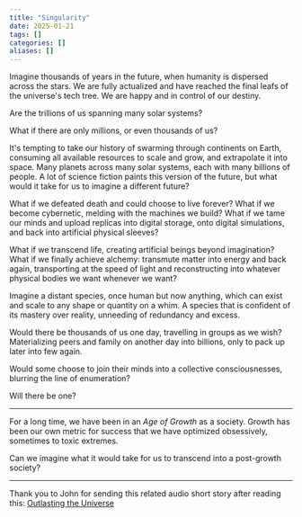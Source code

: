 ```yaml
---
title: "Singularity"
date: 2025-01-21
tags: []
categories: []
aliases: []
---
```


Imagine thousands of years in the future, when humanity is dispersed across the stars. We are fully actualized and have reached the final leafs of the universe's tech tree. We are happy and in control of our destiny.

Are the trillions of us spanning many solar systems?

What if there are only millions, or even thousands of us?

It's tempting to take our history of swarming through continents on Earth, consuming all available resources to scale and grow, and extrapolate it into space. Many planets across many solar systems, each with many billions of people. A lot of science fiction paints this version of the future, but what would it take for us to imagine a different future?

What if we defeated death and could choose to live forever? What if we become cybernetic, melding with the machines we build? What if we tame our minds and upload replicas into digital storage, onto digital simulations, and back into artificial physical sleeves?

What if we transcend life, creating artificial beings beyond imagination? What if we finally achieve alchemy: transmute matter into energy and back again, transporting at the speed of light and reconstructing into whatever physical bodies we want whenever we want?

Imagine a distant species, once human but now anything, which can exist and scale to any shape or quantity on a whim. A species that is confident of its mastery over reality, unneeding of redundancy and excess.

Would there be thousands of us one day, travelling in groups as we wish? Materializing peers and family on another day into billions, only to pack up later into few again.

Would some choose to join their minds into a collective consciousnesses, blurring the line of enumeration?

Will there be one?

---

For a long time, we have been in an _Age of Growth_ as a society. Growth has been our own metric for success that we have optimized obsessively, sometimes to toxic extremes.

Can we imagine what it would take for us to transcend into a post-growth society?

---

Thank you to John for sending this related audio short story after reading this: [Outlasting the Universe](https://www.youtube.com/watch?v=5UxUS6bPiT8)
